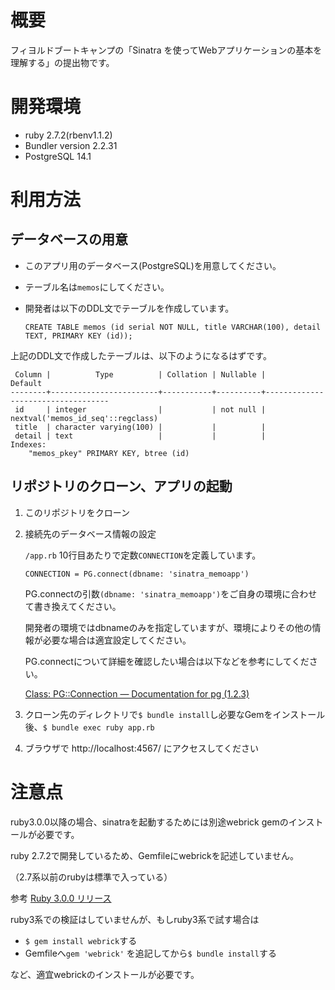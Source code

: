 # 概要
フィヨルドブートキャンプの「Sinatra を使ってWebアプリケーションの基本を理解する」の提出物です。

# 開発環境
- ruby 2.7.2(rbenv1.1.2)
- Bundler version 2.2.31
- PostgreSQL 14.1

# 利用方法
## データベースの用意
- このアプリ用のデータベース(PostgreSQL)を用意してください。
- テーブル名は`memos`にしてください。
- 開発者は以下のDDL文でテーブルを作成しています。

  `CREATE TABLE memos (id serial NOT NULL, title VARCHAR(100), detail TEXT, PRIMARY KEY (id));`

上記のDDL文で作成したテーブルは、以下のようになるはずです。
```
 Column |          Type          | Collation | Nullable |              Default
--------+------------------------+-----------+----------+-----------------------------------
 id     | integer                |           | not null | nextval('memos_id_seq'::regclass)
 title  | character varying(100) |           |          |
 detail | text                   |           |          |
Indexes:
    "memos_pkey" PRIMARY KEY, btree (id)
```

## リポジトリのクローン、アプリの起動
1. このリポジトリをクローン

1. 接続先のデータベース情報の設定

    `/app.rb` 10行目あたりで定数`CONNECTION`を定義しています。

    `CONNECTION = PG.connect(dbname: 'sinatra_memoapp')`

    PG.connectの引数`(dbname: 'sinatra_memoapp')`をご自身の環境に合わせて書き換えてください。

    開発者の環境ではdbnameのみを指定していますが、環境によりその他の情報が必要な場合は適宜設定してください。

    PG.connectについて詳細を確認したい場合は以下などを参考にしてください。

    [Class: PG::Connection — Documentation for pg \(1\.2\.3\)](https://www.rubydoc.info/gems/pg/PG/Connection)
1. クローン先のディレクトリで`$ bundle install`し必要なGemをインストール後、`$ bundle exec ruby app.rb`
1. ブラウザで http://localhost:4567/ にアクセスしてください

# 注意点
ruby3.0.0以降の場合、sinatraを起動するためには別途webrick gemのインストールが必要です。

ruby 2.7.2で開発しているため、Gemfileにwebrickを記述していません。

（2.7系以前のrubyは標準で入っている）

参考 [Ruby 3\.0\.0 リリース](https://www.ruby-lang.org/ja/news/2020/12/25/ruby-3-0-0-released/)

ruby3系での検証はしていませんが、もしruby3系で試す場合は
- `$ gem install webrick`する
- Gemfileへ`gem 'webrick'` を追記してから`$ bundle install`する

など、適宜webrickのインストールが必要です。
